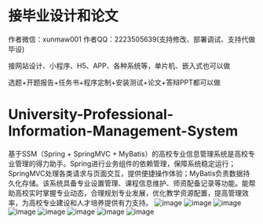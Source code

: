 # 接毕业设计和论文
作者微信：xunmaw001  作者QQ：2223505639(支持修改、部署调试、支持代做毕设)

接网站设计、小程序、H5、APP、各种系统等，单片机、嵌入式也可以做

选题+开题报告+任务书+程序定制+安装测试+论文+答辩PPT都可以做
# University-Professional-Information-Management-System
基于SSM（Spring + SpringMVC + MyBatis）的高校专业信息管理系统是高校专业管理的得力助手。Spring进行业务组件的依赖管理，保障系统稳定运行；SpringMVC处理各类请求与页面交互，提供便捷操作体验；MyBatis负责数据持久化存储。该系统具备专业设置管理、课程信息维护、师资配备记录等功能。能帮助高校实时掌握专业动态，合理规划专业发展，优化教学资源配置，提高管理效率，为高校专业建设和人才培养提供有力支持。
![image](https://github.com/user-attachments/assets/95ed9b2f-028a-4639-b0b3-0065c570a3d3)
![image](https://github.com/user-attachments/assets/619e9df2-0edd-40ef-93ec-e5060c6c383c)
![image](https://github.com/user-attachments/assets/894316a3-e788-4c50-9f83-846c68449d7e)
![image](https://github.com/user-attachments/assets/358bf612-ae0e-4cc5-92e3-ea3404226375)
![image](https://github.com/user-attachments/assets/36631ce8-4a44-41ed-9353-287176d24335)
![image](https://github.com/user-attachments/assets/85eefb7b-ca3a-44c5-b81e-e9a2227d81dc)
![image](https://github.com/user-attachments/assets/7013d4bb-80dd-4ea7-9d4f-be64b1d7065e)
![image](https://github.com/user-attachments/assets/f8bb888c-2eca-40fa-8ac2-ecb2e2e9ef8c)
